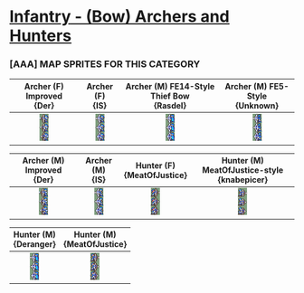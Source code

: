 # [Infantry - (Bow) Archers and Hunters](../)

### [AAA] MAP SPRITES FOR THIS CATEGORY


|Archer (F) Improved <br> {Der}|Archer (F) <br> {IS}|Archer (M) FE14-Style Thief Bow <br> {Rasdel}|Archer (M) FE5-Style <br> {Unknown}|
| :---: | :---: | :---: | :---: |
|<img alt="Archer (F) Improved {Der}-stand" src="Archer (F) Improved {Der}-stand.png" />|<img alt="Archer (F) {IS}-stand" src="Archer (F) {IS}-stand.png" />|<img alt="Archer (M) FE14-Style Thief Bow {Rasdel}-stand" src="Archer (M) FE14-Style Thief Bow {Rasdel}-stand.png" />|<img alt="Archer (M) FE5-Style {Unknown}-stand" src="Archer (M) FE5-Style {Unknown}-stand.png" />|


|Archer (M) Improved <br> {Der}|Archer (M) <br> {IS}|Hunter (F) <br> {MeatOfJustice}|Hunter (M) MeatOfJustice-style <br> {knabepicer}|
| :---: | :---: | :---: | :---: |
|<img alt="Archer (M) Improved {Der}-stand" src="Archer (M) Improved {Der}-stand.png" />|<img alt="Archer (M) {IS}-stand" src="Archer (M) {IS}-stand.png" />|<img alt="Hunter (F) {MeatOfJustice}-stand" src="Hunter (F) {MeatOfJustice}-stand.png" />|<img alt="Hunter (M) MeatOfJustice-style {knabepicer}-stand" src="Hunter (M) MeatOfJustice-style {knabepicer}-stand.png" />|


|Hunter (M) <br> {Deranger}|Hunter (M) <br> {MeatOfJustice}|
| :---: | :---: |
|<img alt="Hunter (M) {Deranger}-stand" src="Hunter (M) {Deranger}-stand.png" />|<img alt="Hunter (M) {MeatOfJustice}-stand" src="Hunter (M) {MeatOfJustice}-stand.png" />|


